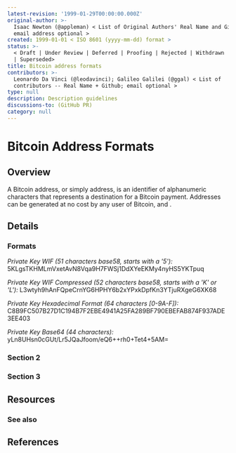 ```yaml
---
latest-revision: '1999-01-29T00:00:00.000Z'
original-author: >-
  Isaac Newton (@appleman) < List of Original Authors' Real Name and Github;
  email address optional >
created: 1999-01-01 < ISO 8601 (yyyy-mm-dd) format >
status: >-
  < Draft | Under Review | Deferred | Proofing | Rejected | Withdrawn | Accepted
  | Superseded>
title: Bitcoin address formats
contributors: >-
  Leonardo Da Vinci (@leodavinci); Galileo Galilei (@ggal) < List of
  contributors -- Real Name + Github; email optional >
type: null
description: Description guidelines
discussions-to: (GitHub PR)
category: null
---
```


# Bitcoin Address Formats

## Overview

A Bitcoin address, or simply address, is an identifier of alphanumeric characters that represents a destination for a Bitcoin payment. Addresses can be generated at no cost by any user of Bitcoin, and .

## Details

### Formats

_Private Key WIF \(51 characters base58, starts with a '5'\):_ 5KLgsTKHMLmVxetAvN8Vqa9H7FWSj1DdXYeEKMy4nyHS5YKTpuq

_Private Key WIF Compressed \(52 characters base58, starts with a 'K' or 'L'\):_ L3wtyh9hAnFQpeCrnYG6HPHY6b2xYPxkDpfKn3YTjuRXgeG6XK68

_Private Key Hexadecimal Format \(64 characters \[0-9A-F\]\):_ C8B9FC507B27D1C194B7F2EBE4941A25FA289BF790EBEFAB874F937ADE3EE403

_Private Key Base64 \(44 characters\):_ yLn8UHsn0cGUt/Lr5JQaJfoom/eQ6++rh0+Tet4+5AM=

### Section 2

### Section 3

## Resources

### See also

## References

